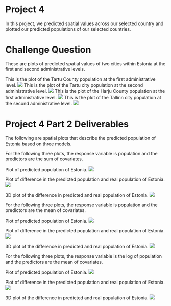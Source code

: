 # Project 4
In this project, we predicted spatial values across our selected country and plotted our predicted populations of our selected countries. 

# Challenge Question
These are plots of predicted spatial values of two cities within Estonia at the first and second administrative levels. 

This is the plot of the Tartu County population at the first administrative level.
![](tartu_pop1.png)
This is the plot of the Tartu city population at the second administrative level.
![](tartu_pop2.png)
This is the plot of the Harju County population at the first administrative level.
![](harju_pop1.png)
This is the plot of the Tallinn city population at the second administrative level.
![](tallinn_pop2.png)

# Project 4 Part 2 Deliverables
The following are spatial plots that describe the predicted population of Estonia based on three models. 

For the following three plots, the response variable is population and the predictors are the sum of covariates.

Plot of predicted population of Estonia.
![](populationsums.png)

Plot of difference in the predicted population and real population of Estonia.
![](diffsums.png)

3D plot of the difference in predicted and real population of Estonia. 
![](diffsums3d.PNG)

For the following three plots, the response variable is population and the predictors are the mean of covariates.

Plot of predicted population of Estonia.
![](populationmeans.png)

Plot of difference in the predicted population and real population of Estonia.
![](diffmeans.png)

3D plot of the difference in predicted and real population of Estonia.
![](diffmeans3d.PNG)

For the following three plots, the response variable is the log of population and the predictors are the mean of covariates.

Plot of predicted population of Estonia.
![](populationlogpop.png)

Plot of difference in the predicted population and real population of Estonia.
![](difflogpop.png)

3D plot of the difference in predicted and real population of Estonia.
![](difflogpop3d.PNG)
